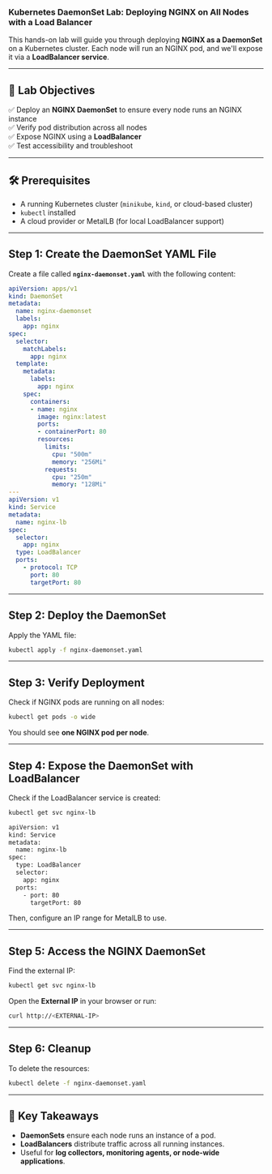 ### **Kubernetes DaemonSet Lab: Deploying NGINX on All Nodes with a Load Balancer**  

This hands-on lab will guide you through deploying **NGINX as a DaemonSet** on a Kubernetes cluster. Each node will run an NGINX pod, and we'll expose it via a **LoadBalancer service**.

---

## **📌 Lab Objectives**
✅ Deploy an **NGINX DaemonSet** to ensure every node runs an NGINX instance  
✅ Verify pod distribution across all nodes  
✅ Expose NGINX using a **LoadBalancer**  
✅ Test accessibility and troubleshoot  

---

## **🛠 Prerequisites**
- A running Kubernetes cluster (`minikube`, `kind`, or cloud-based cluster)
- `kubectl` installed  
- A cloud provider or MetalLB (for local LoadBalancer support)

---

## **Step 1: Create the DaemonSet YAML File**
Create a file called **`nginx-daemonset.yaml`** with the following content:

```yaml
apiVersion: apps/v1
kind: DaemonSet
metadata:
  name: nginx-daemonset
  labels:
    app: nginx
spec:
  selector:
    matchLabels:
      app: nginx
  template:
    metadata:
      labels:
        app: nginx
    spec:
      containers:
      - name: nginx
        image: nginx:latest
        ports:
        - containerPort: 80
        resources:
          limits:
            cpu: "500m"
            memory: "256Mi"
          requests:
            cpu: "250m"
            memory: "128Mi"
---
apiVersion: v1
kind: Service
metadata:
  name: nginx-lb
spec:
  selector:
    app: nginx
  type: LoadBalancer
  ports:
    - protocol: TCP
      port: 80
      targetPort: 80
```

---

## **Step 2: Deploy the DaemonSet**
Apply the YAML file:

```bash
kubectl apply -f nginx-daemonset.yaml
```

---

## **Step 3: Verify Deployment**
Check if NGINX pods are running on all nodes:

```bash
kubectl get pods -o wide
```

You should see **one NGINX pod per node**.

---

## **Step 4: Expose the DaemonSet with LoadBalancer**
Check if the LoadBalancer service is created:

```bash
kubectl get svc nginx-lb
```

```bash
apiVersion: v1
kind: Service
metadata:
  name: nginx-lb
spec:
  type: LoadBalancer
  selector:
    app: nginx
  ports:
    - port: 80
      targetPort: 80

```
Then, configure an IP range for MetalLB to use.

---

## **Step 5: Access the NGINX DaemonSet**
Find the external IP:

```bash
kubectl get svc nginx-lb
```

Open the **External IP** in your browser or run:

```bash
curl http://<EXTERNAL-IP>
```

---

## **Step 6: Cleanup**
To delete the resources:

```bash
kubectl delete -f nginx-daemonset.yaml
```

---

## **🎯 Key Takeaways**
- **DaemonSets** ensure each node runs an instance of a pod.  
- **LoadBalancers** distribute traffic across all running instances.  
- Useful for **log collectors, monitoring agents, or node-wide applications**.


